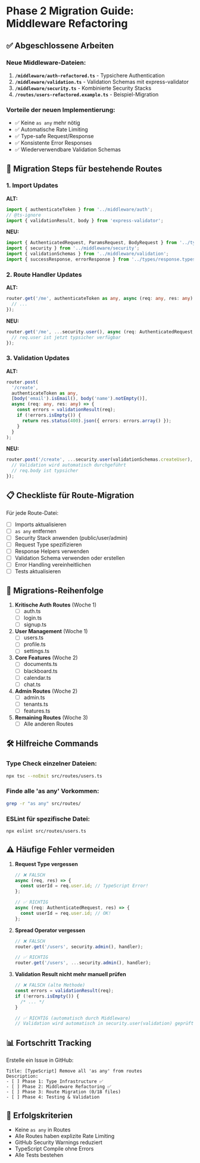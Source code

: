# Phase 2 Migration Guide: Middleware Refactoring

## ✅ Abgeschlossene Arbeiten

### Neue Middleware-Dateien:

1. **`/middleware/auth-refactored.ts`** - Typsichere Authentication
2. **`/middleware/validation.ts`** - Validation Schemas mit express-validator
3. **`/middleware/security.ts`** - Kombinierte Security Stacks
4. **`/routes/users-refactored.example.ts`** - Beispiel-Migration

### Vorteile der neuen Implementierung:

- ✅ Keine `as any` mehr nötig
- ✅ Automatische Rate Limiting
- ✅ Type-safe Request/Response
- ✅ Konsistente Error Responses
- ✅ Wiederverwendbare Validation Schemas

## 🔄 Migration Steps für bestehende Routes

### 1. Import Updates

**ALT:**

```typescript
import { authenticateToken } from '../middleware/auth';
// @ts-ignore
import { validationResult, body } from 'express-validator';
```

**NEU:**

```typescript
import { AuthenticatedRequest, ParamsRequest, BodyRequest } from '../types';
import { security } from '../middleware/security';
import { validationSchemas } from '../middleware/validation';
import { successResponse, errorResponse } from '../types/response.types';
```

### 2. Route Handler Updates

**ALT:**

```typescript
router.get('/me', authenticateToken as any, async (req: any, res: any) => {
  // ...
});
```

**NEU:**

```typescript
router.get('/me', ...security.user(), async (req: AuthenticatedRequest, res) => {
  // req.user ist jetzt typsicher verfügbar
});
```

### 3. Validation Updates

**ALT:**

```typescript
router.post(
  '/create',
  authenticateToken as any,
  [body('email').isEmail(), body('name').notEmpty()],
  async (req: any, res: any) => {
    const errors = validationResult(req);
    if (!errors.isEmpty()) {
      return res.status(400).json({ errors: errors.array() });
    }
  }
);
```

**NEU:**

```typescript
router.post('/create', ...security.user(validationSchemas.createUser), async (req: BodyRequest<CreateUserDto>, res) => {
  // Validation wird automatisch durchgeführt
  // req.body ist typsicher
});
```

## 📋 Checkliste für Route-Migration

Für jede Route-Datei:

- [ ] Imports aktualisieren
- [ ] `as any` entfernen
- [ ] Security Stack anwenden (public/user/admin)
- [ ] Request Type spezifizieren
- [ ] Response Helpers verwenden
- [ ] Validation Schema verwenden oder erstellen
- [ ] Error Handling vereinheitlichen
- [ ] Tests aktualisieren

## 🚀 Migrations-Reihenfolge

1. **Kritische Auth Routes** (Woche 1)
   - [ ] auth.ts
   - [ ] login.ts
   - [ ] signup.ts

2. **User Management** (Woche 1)
   - [ ] users.ts
   - [ ] profile.ts
   - [ ] settings.ts

3. **Core Features** (Woche 2)
   - [ ] documents.ts
   - [ ] blackboard.ts
   - [ ] calendar.ts
   - [ ] chat.ts

4. **Admin Routes** (Woche 2)
   - [ ] admin.ts
   - [ ] tenants.ts
   - [ ] features.ts

5. **Remaining Routes** (Woche 3)
   - [ ] Alle anderen Routes

## 🛠️ Hilfreiche Commands

### Type Check einzelner Dateien:

```bash
npx tsc --noEmit src/routes/users.ts
```

### Finde alle 'as any' Vorkommen:

```bash
grep -r "as any" src/routes/
```

### ESLint für spezifische Datei:

```bash
npx eslint src/routes/users.ts
```

## ⚠️ Häufige Fehler vermeiden

1. **Request Type vergessen**

   ```typescript
   // ❌ FALSCH
   async (req, res) => {
     const userId = req.user.id; // TypeScript Error!
   };

   // ✅ RICHTIG
   async (req: AuthenticatedRequest, res) => {
     const userId = req.user.id; // OK!
   };
   ```

2. **Spread Operator vergessen**

   ```typescript
   // ❌ FALSCH
   router.get('/users', security.admin(), handler);

   // ✅ RICHTIG
   router.get('/users', ...security.admin(), handler);
   ```

3. **Validation Result nicht mehr manuell prüfen**

   ```typescript
   // ❌ FALSCH (alte Methode)
   const errors = validationResult(req);
   if (!errors.isEmpty()) {
     /* ... */
   }

   // ✅ RICHTIG (automatisch durch Middleware)
   // Validation wird automatisch in security.user(validation) geprüft
   ```

## 📊 Fortschritt Tracking

Erstelle ein Issue in GitHub:

```
Title: [TypeScript] Remove all 'as any' from routes
Description:
- [ ] Phase 1: Type Infrastructure ✅
- [ ] Phase 2: Middleware Refactoring ✅
- [ ] Phase 3: Route Migration (0/18 files)
- [ ] Phase 4: Testing & Validation
```

## 🎯 Erfolgskriterien

- Keine `as any` in Routes
- Alle Routes haben explizite Rate Limiting
- GitHub Security Warnings reduziert
- TypeScript Compile ohne Errors
- Alle Tests bestehen

